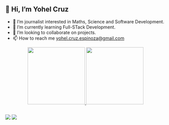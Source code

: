 ## 👋 Hi, I’m Yohel Cruz

- 👀 I’m journalist interested in Maths, Science and Software Development.
- 🌱 I’m currently learning Full-STack Development.
- 💞️ I’m looking to collaborate on projects.
- 📫 How to reach me yohel.cruz.espinoza@gmail.com

<div align="center">
  <a href="https://github.com/yohelce">
  <img height="180em" src="https://github-readme-stats.vercel.app/api?username=yohelce&show_icons=true&theme=sky&include_all_commits=true&count_private=true"/>
  <img height="180em" src="https://github-readme-stats.vercel.app/api/top-langs/?username=yohelce&layout=compact&langs_count=7&theme=sky"/>
</div>

##
<div> 
  <a href = "mailto:yohel.cruz.espinoza@gmail.com"><img src="https://img.shields.io/badge/-Gmail-%23333?style=for-the-badge&logo=gmail&logoColor=white" target="_blank"></a>
  <a href="https://www.linkedin.com/in/yohel-cruz-espinoza-53645569/" target="_blank"><img src="https://img.shields.io/badge/-LinkedIn-%230077B5?style=for-the-badge&logo=linkedin&logoColor=white" target="_blank"></a>

</div>
<!---
yohelce/yohelce is a ✨ special ✨ repository because its `README.md` (this file) appears on your GitHub profile.
You can click the Preview link to take a look at your changes.
--->
